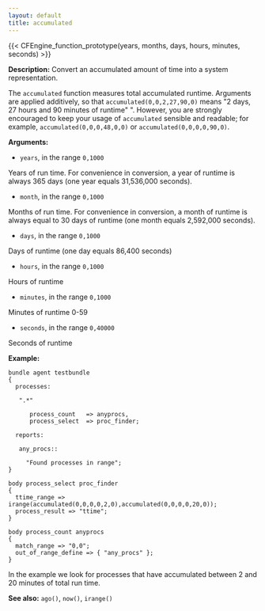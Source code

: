 ```yaml
---
layout: default
title: accumulated
---
```


{{< CFEngine_function_prototype(years, months, days, hours, minutes, seconds) >}}

**Description:** Convert an accumulated amount of time into a system representation.

The `accumulated` function measures total accumulated runtime. Arguments
are applied additively, so that `accumulated(0,0,2,27,90,0)` means "2
days, 27 hours and 90 minutes of runtime" ". However, you are strongly
encouraged to keep your usage of `accumulated` sensible and readable;
for example, `accumulated(0,0,0,48,0,0)` or `accumulated(0,0,0,0,90,0)`.

**Arguments:**

* `years`, in the range `0,1000`

Years of run time. For convenience in conversion, a year of runtime is
always 365 days (one year equals 31,536,000 seconds).

* `month`, in the range `0,1000`

Months of run time. For convenience in conversion, a month of runtime is
always equal to 30 days of runtime (one month equals 2,592,000 seconds).

* `days`, in the range `0,1000`

Days of runtime (one day equals 86,400 seconds)

* `hours`, in the range `0,1000`

Hours of runtime

* `minutes`, in the range `0,1000`

Minutes of runtime 0-59

* `seconds`, in the range `0,40000`

Seconds of runtime

**Example:**

```cf3
bundle agent testbundle
{
  processes:

   ".*"

      process_count   => anyprocs,
      process_select  => proc_finder;

  reports:

   any_procs::

     "Found processes in range";
}

body process_select proc_finder
{
  ttime_range => irange(accumulated(0,0,0,0,2,0),accumulated(0,0,0,0,20,0));
  process_result => "ttime";
}

body process_count anyprocs
{
  match_range => "0,0";
  out_of_range_define => { "any_procs" };
}
```

In the example we look for processes that have accumulated between 2 and
20 minutes of total run time.

**See also:** `ago()`, `now()`, `irange()`
